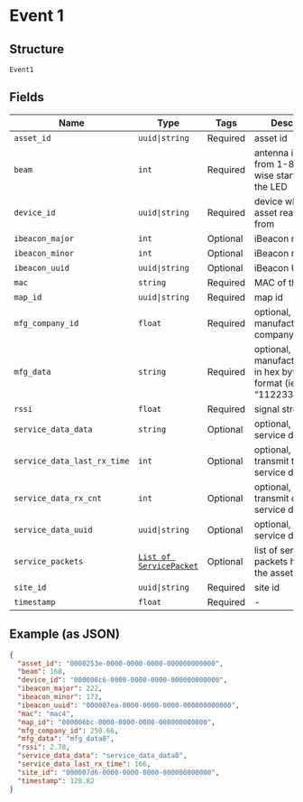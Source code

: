 
# Event 1

## Structure

`Event1`

## Fields

| Name | Type | Tags | Description |
|  --- | --- | --- | --- |
| `asset_id` | `uuid\|string` | Required | asset id |
| `beam` | `int` | Required | antenna index, from 1-8, clock-wise starting from the LED |
| `device_id` | `uuid\|string` | Required | device where the asset reading is from |
| `ibeacon_major` | `int` | Optional | iBeacon major |
| `ibeacon_minor` | `int` | Optional | iBeacon minor |
| `ibeacon_uuid` | `uuid\|string` | Optional | iBeacon UUID |
| `mac` | `string` | Required | MAC of the beacon |
| `map_id` | `uuid\|string` | Required | map id |
| `mfg_company_id` | `float` | Required | optional, BLE manufacturing company ID |
| `mfg_data` | `string` | Required | optional, BLE manufacturing data in hex byte-string format (ie: “112233AABBCC”) |
| `rssi` | `float` | Required | signal strength |
| `service_data_data` | `string` | Optional | optional, data from service data |
| `service_data_last_rx_time` | `int` | Optional | optional, last data transmit time from service data |
| `service_data_rx_cnt` | `int` | Optional | optional, data transmit count from service data |
| `service_data_uuid` | `uuid\|string` | Optional | optional, UUID from service data |
| `service_packets` | [`List of ServicePacket`](../../doc/models/service-packet.md) | Optional | list of service data packets heard from the asset/ beacon |
| `site_id` | `uuid\|string` | Required | site id |
| `timestamp` | `float` | Required | - |

## Example (as JSON)

```json
{
  "asset_id": "0000253e-0000-0000-0000-000000000000",
  "beam": 168,
  "device_id": "000008c6-0000-0000-0000-000000000000",
  "ibeacon_major": 222,
  "ibeacon_minor": 172,
  "ibeacon_uuid": "000007ea-0000-0000-0000-000000000000",
  "mac": "mac4",
  "map_id": "000006bc-0000-0000-0000-000000000000",
  "mfg_company_id": 250.66,
  "mfg_data": "mfg_data8",
  "rssi": 2.78,
  "service_data_data": "service_data_data8",
  "service_data_last_rx_time": 166,
  "site_id": "000007d6-0000-0000-0000-000000000000",
  "timestamp": 128.82
}
```

